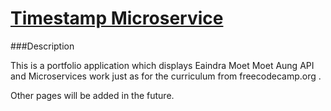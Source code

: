 
# [Timestamp Microservice](https://www.freecodecamp.org/learn/apis-and-microservices/apis-and-microservices-projects/timestamp-microservice)

###Description

This is a portfolio application which displays Eaindra Moet Moet Aung API and Microservices work just as for the curriculum from freecodecamp.org .

Other pages will be added in the future.